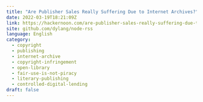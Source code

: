 ```yaml
---
title: "Are Publisher Sales Really Suffering Due to Internet Archives?"
date: 2022-03-19T18:21:09Z
link: https://hackernoon.com/are-publisher-sales-really-suffering-due-to-internet-archives?source=rss&utm_medium=RSS&utm_source=news.12bit.vn
site: github.com/dylang/node-rss
language: English
category:
  - copyright
  - publishing
  - internet-archive
  - copyright-infringement
  - open-library
  - fair-use-is-not-piracy
  - literary-publishing
  - controlled-digital-lending
draft: false
---
```

